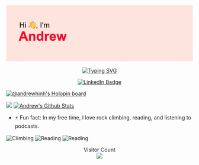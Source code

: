 ![title](./header.png)

<p align="center"> 
  <a href="https://git.io/typing-svg"><img src="https://readme-typing-svg.herokuapp.com?font=Sans-serif&size=30&duration=3000&pause=1000&color=F70000&center=true&width=500&lines=Full-Stack+ML+Engineer;UC+Merced+CS+Undergrad;Child+at+Heart" alt="Typing SVG" /></a>
</p>

<p align="center"> 
  <a href="https://www.linkedin.com/in/andrewhinh"><img src="https://img.shields.io/badge/-andrewhinh-blue?style=for-the-badge&logo=linkedin&logoColor=white" alt="LinkedIn Badge"></a>
</p>

[![@andrewhinh's Holopin board](https://holopin.me/andrewhinh)](https://holopin.io/@andrewhinh)

<p align="left">
  <a href="https://github.com/anuraghazra/github-readme-stats"><img height="234.75" src="https://github-readme-stats.vercel.app/api/top-langs/?username=andrewhinh&theme=radical&hide_border=true" /></a> 
  <a href="https://github.com/anuraghazra/github-readme-stats"><img height="234.75" src="https://github-readme-stats.vercel.app/api?username=andrewhinh&count_private=true&show_icons=true&include_all_commits=true&theme=radical&hide_border=true" alt="Andrew's Github Stats" /></a>
</p>
 
- ⚡ Fun fact: In my free time, I love rock climbing, reading, and listening to podcasts.
<p align="left"> 
  <img align="center" alt="Climbing" height="209.5" src="https://media.giphy.com/media/4EFsQt657jDzdCcClx/giphy.gif">
  <img align="center" alt="Reading" height="209.5" src="https://media.giphy.com/media/51XVqRxtB4jqo/giphy.gif">
  <img align="center" alt="Reading" height="209.5" src="https://media.giphy.com/media/4qY3r5eal0xH2/giphy.gif">
</p>

<p align="center"> 
  Visitor Count<br>
  <img src="https://profile-counter.glitch.me/andrewhinh/count.svg" />
</p>
